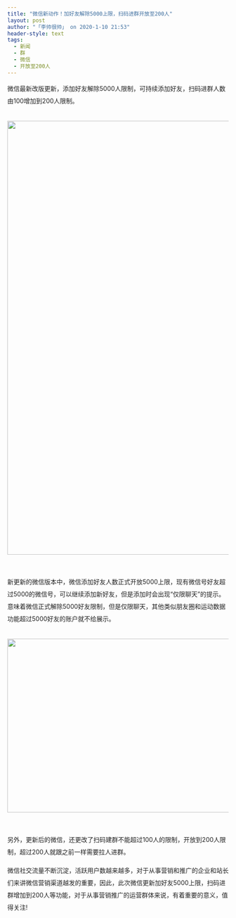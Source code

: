 ```yaml
---
title: "微信新动作！加好友解除5000上限，扫码进群开放至200人"
layout: post
author: "「李帅很帅」 on 2020-1-10 21:53"
header-style: text
tags:
  - 新闻
  - 群
  - 微信
  - 开放至200人
---
```


<head></head>
<body>
 <p style="line-height:28px;text-indent:nullem;text-align:left"><font style="color:rgb(34, 34, 34)">微信最新改版更新，添加好友解除5000人限制，可持续添加好友，扫码进群人数由100增加到200人限制。</font></p>
 <br> 
 <font style="color:rgb(34, 34, 34)"><font style="font-size:16px"><img width="640" height="986" src="http://p9.pstatp.com/large/pgc-image/daeef501902d491c92bae22f8c06adf8"><br> </font></font>
 <br> 
 <br> 
 <p style="line-height:28px;text-indent:nullem;text-align:left"><font style="color:rgb(34, 34, 34)">新更新的微信版本中，微信添加好友人数正式开放5000上限，现有微信号好友超过5000的微信号，可以继续添加新好友，但是添加时会出现“仅限聊天”的提示。意味着微信正式解除5000好友限制，但是仅限聊天，其他类似朋友圈和运动数据功能超过5000好友的账户就不给展示。</font></p>
 <br> 
 <font style="color:rgb(34, 34, 34)"><font style="font-size:16px"><img width="640" height="395" src="http://p9.pstatp.com/large/pgc-image/2250de7e062a4088b4cd30b42c866bd3"><br> </font></font>
 <br> 
 <br> 
 <p style="line-height:28px;text-indent:nullem;text-align:left"><font style="color:rgb(34, 34, 34)">另外，更新后的微信，还更改了扫码建群不能超过100人的限制，开放到200人限制，超过200人就跟之前一样需要拉人进群。</font></p>
 <p style="line-height:28px;text-indent:nullem;text-align:left"><font style="color:rgb(34, 34, 34)">微信社交流量不断沉淀，活跃用户数越来越多，对于从事营销和推广的企业和站长们来讲微信营销渠道越发的重要，因此，此次微信更新加好友5000上限，扫码进群增加到200人等功能，对于从事营销推广的运营群体来说，有着重要的意义，值得关注!</font></p>
 <br>
</body>


